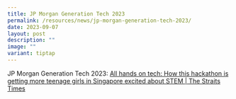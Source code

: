 ```yaml
---
title: JP Morgan Generation Tech 2023
permalink: /resources/news/jp-morgan-generation-tech-2023/
date: 2023-09-07
layout: post
description: ""
image: ""
variant: tiptap
---
```

<p>JP Morgan Generation Tech 2023: <a href="https://www.straitstimes.com/tech/how-a-jp-morgan-hackathon-is-getting-more-teenage-girls-in-singapore-excited-about-stem" rel="noopener noreferrer nofollow" target="_blank">All hands on tech: How this hackathon is getting more teenage girls in Singapore excited about STEM | The Straits Times</a>
</p>